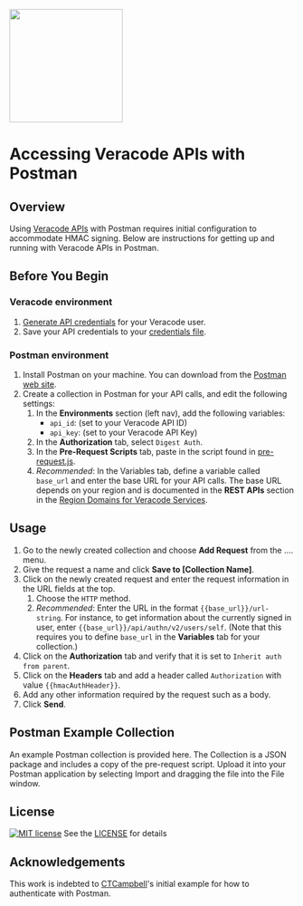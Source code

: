 <img src="https://docs.veracode.com/internal/api/webapp/header/logo" width="200" /><br>

# Accessing Veracode APIs with Postman

## Overview

Using [Veracode APIs](https://docs.veracode.com/r/c_gettingstarted) with Postman requires initial configuration to accommodate HMAC signing. Below are instructions for getting up and running with Veracode APIs in Postman.

## Before You Begin

### Veracode environment

1. [Generate API credentials](https://docs.veracode.com/r/t_create_api_creds) for your Veracode user.
1. Save your API credentials to your [credentials file](https://docs.veracode.com/r/c_configure_api_cred_file).

### Postman environment

1. Install Postman on your machine. You can download from the [Postman web site](https://www.postman.com/downloads/).
1. Create a collection in Postman for your API calls, and edit the following settings:
    1. In the **Environments** section (left nav), add the following variables:
        - `api_id`: (set to your Veracode API ID)
        - `api_key`: (set to your Veracode API Key)
    1. In the **Authorization** tab, select `Digest Auth`.
    1. In the **Pre-Request Scripts** tab, paste in the script found in [pre-request.js](https://github.com/veracode/veracode-postman/blob/main/pre-request.js).
    1. *Recommended*: In the Variables tab, define a variable called `base_url` and enter the base URL for your API calls. The base URL depends on your region and is documented in the **REST APIs** section in the [Region Domains for Veracode Services](https://docs.veracode.com/r/Region_Domains_for_Veracode_APIs).

## Usage

1. Go to the newly created collection and choose **Add Request** from the …. menu.
1. Give the request a name and click **Save to [Collection Name]**.
1. Click on the newly created request and enter the request information in the URL fields at the top.
    1. Choose the `HTTP` method.
    1. *Recommended*: Enter the URL in the format `{{base_url}}/url-string`. For instance, to get information about the currently signed in user, enter `{{base_url}}/api/authn/v2/users/self`. (Note that this requires you to define `base_url` in the **Variables** tab for your collection.)
1. Click on the **Authorization** tab and verify that it is set to `Inherit auth from parent`.
1. Click on the **Headers** tab and add a header called `Authorization` with value `{{hmacAuthHeader}}`.
1. Add any other information required by the request such as a body.
1. Click **Send**.

## Postman Example Collection

An example Postman collection is provided here. The Collection is a JSON package and includes a copy of the pre-request script. Upload it into your Postman application by selecting Import and dragging the file into the File window.

## License

[![MIT license](https://img.shields.io/badge/License-MIT-blue.svg)](LICENSE)
See the [LICENSE](https://github.com/veracode/.github/blob/main/LICENSE) for details

## Acknowledgements

This work is indebted to [CTCampbell](https://github.com/ctcampbell)'s initial example for how to authenticate with Postman.
